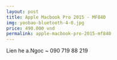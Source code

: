 ```yaml
---
layout: post
title: Apple Macbook Pro 2015 - MF840
img: yoobao-bluetooth-4-0.jpg
price: 490.000 vnd
permalink: apple-macbook-pro-2015-mf840
---
```

Lien he a.Ngoc ~ 090 719 88 219
